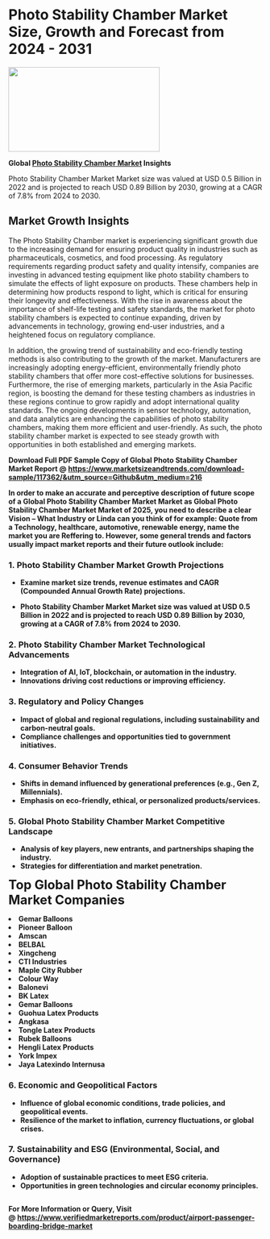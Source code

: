 <H1>Photo Stability Chamber Market Size, Growth and Forecast from 2024 - 2031</H1><img class="aligncenter size-medium wp-image-584254" src="https://thirdeyenews.in/wp-content/uploads/2024/09/Global-Market-Research-300x168.jpeg" alt="" width="300" height="168" /><p><strong>Global&nbsp;<a href="https://www.marketsizeandtrends.com/download-sample/117362/&amp;utm_source=Github&utm_medium=216">Photo Stability Chamber Market</a> Insights</strong></p><p>Photo Stability Chamber Market Market size was valued at USD 0.5 Billion in 2022 and is projected to reach USD 0.89 Billion by 2030, growing at a CAGR of 7.8% from 2024 to 2030.</p><p><h2>Market Growth Insights</h2> <p>The Photo Stability Chamber market is experiencing significant growth due to the increasing demand for ensuring product quality in industries such as pharmaceuticals, cosmetics, and food processing. As regulatory requirements regarding product safety and quality intensify, companies are investing in advanced testing equipment like photo stability chambers to simulate the effects of light exposure on products. These chambers help in determining how products respond to light, which is critical for ensuring their longevity and effectiveness. With the rise in awareness about the importance of shelf-life testing and safety standards, the market for photo stability chambers is expected to continue expanding, driven by advancements in technology, growing end-user industries, and a heightened focus on regulatory compliance.</p> <p><strong></strong></p> <p>In addition, the growing trend of sustainability and eco-friendly testing methods is also contributing to the growth of the market. Manufacturers are increasingly adopting energy-efficient, environmentally friendly photo stability chambers that offer more cost-effective solutions for businesses. Furthermore, the rise of emerging markets, particularly in the Asia Pacific region, is boosting the demand for these testing chambers as industries in these regions continue to grow rapidly and adopt international quality standards. The ongoing developments in sensor technology, automation, and data analytics are enhancing the capabilities of photo stability chambers, making them more efficient and user-friendly. As such, the photo stability chamber market is expected to see steady growth with opportunities in both established and emerging markets. <p><strong></p><p><span class=""><strong>Download Full PDF Sample Copy of Global Photo Stability Chamber Market Report</strong> @ <a href="https://www.marketsizeandtrends.com/download-sample/117362/&amp;utm_source=Github&utm_medium=216" target="_blank">https://www.marketsizeandtrends.com/download-sample/117362/&amp;utm_source=Github&utm_medium=216</a></span></p><p>In order to make an accurate and perceptive description of future scope of a Global&nbsp;Photo Stability Chamber Market Market as Global&nbsp;Photo Stability Chamber Market Market of 2025, you need to describe a clear Vision &ndash; What Industry or Linda can you think of for example: Quote from a Technology, healthcare, automotive, renewable energy, name the market you are Reffering to. However, some general trends and factors usually impact market reports and their future outlook include:</p><h3>1.&nbsp;<strong>Photo Stability Chamber Market Growth Projections</strong></h3><ul><li>Examine market size trends, revenue estimates and CAGR (Compounded Annual Growth Rate) projections.</li><li><p>Photo Stability Chamber Market Market size was valued at USD 0.5 Billion in 2022 and is projected to reach USD 0.89 Billion by 2030, growing at a CAGR of 7.8% from 2024 to 2030.</p></li></ul><h3>2.&nbsp;<strong>Photo Stability Chamber Market Technological Advancements</strong></h3><ul><li>Integration of AI, IoT, blockchain, or automation in the industry.</li><li>Innovations driving cost reductions or improving efficiency.</li></ul><h3>3.&nbsp;<strong>Regulatory and Policy Changes</strong></h3><ul><li>Impact of global and regional regulations, including sustainability and carbon-neutral goals.</li><li>Compliance challenges and opportunities tied to government initiatives.</li></ul><h3>4.&nbsp;<strong>Consumer Behavior Trends</strong></h3><ul><li>Shifts in demand influenced by generational preferences (e.g., Gen Z, Millennials).</li><li>Emphasis on eco-friendly, ethical, or personalized products/services.</li></ul><h3>5.&nbsp;<strong>Global Photo Stability Chamber Market Competitive Landscape</strong></h3><ul><li>Analysis of key players, new entrants, and partnerships shaping the industry.</li><li>Strategies for differentiation and market penetration.</li></ul><p data-pm-slice="1 1 []"><span style="color: inherit; font-family: inherit; font-size: 25px;">Top Global Photo Stability Chamber Market Companies</span></p><div class="" data-test-id=""><p><li>Gemar Balloons</li><li> Pioneer Balloon</li><li> Amscan</li><li> BELBAL</li><li> Xingcheng</li><li> CTI Industries</li><li> Maple City Rubber</li><li> Colour Way</li><li> Balonevi</li><li> BK Latex</li><li> Gemar Balloons</li><li> Guohua Latex Products</li><li> Angkasa</li><li> Tongle Latex Products</li><li> Rubek Balloons</li><li> Hengli Latex Products</li><li> York Impex</li><li> Jaya Latexindo Internusa</li></p></div><h3>6.&nbsp;<strong>Economic and Geopolitical Factors</strong></h3><ul><li>Influence of global economic conditions, trade policies, and geopolitical events.</li><li>Resilience of the market to inflation, currency fluctuations, or global crises.</li></ul><h3>7.&nbsp;<strong>Sustainability and ESG (Environmental, Social, and Governance)</strong></h3><ul><li>Adoption of sustainable practices to meet ESG criteria.</li><li>Opportunities in green technologies and circular economy principles.</li></ul><h2><strong style="font-size: 14px;">For More Information or Query, Visit @&nbsp;</strong><a style="background-color: #ffffff; font-size: 14px;" href="https://www.marketsizeandtrends.com/report/photo-stability-chamber-market/" target="_blank">https://www.verifiedmarketreports.com/product/airport-passenger-boarding-bridge-market</a></h2>
